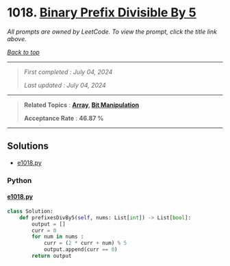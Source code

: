 # 1018. [Binary Prefix Divisible By 5](<https://leetcode.com/problems/binary-prefix-divisible-by-5>)

*All prompts are owned by LeetCode. To view the prompt, click the title link above.*

*[Back to top](<../README.md>)*

------

> *First completed : July 04, 2024*
>
> *Last updated : July 04, 2024*

------

> **Related Topics** : **[Array](<by_topic/Array.md>), [Bit Manipulation](<by_topic/Bit Manipulation.md>)**
>
> **Acceptance Rate** : **46.87 %**

------

## Solutions

- [e1018.py](<../my-submissions/e1018.py>)
### Python
#### [e1018.py](<../my-submissions/e1018.py>)
```Python
class Solution:
    def prefixesDivBy5(self, nums: List[int]) -> List[bool]:
        output = []
        curr = 0
        for num in nums :
            curr = (2 * curr + num) % 5
            output.append(curr == 0)
        return output
```

